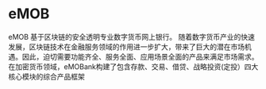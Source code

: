 # eMOB
eMOB 基于区块链的安全透明专业数字货币网上银行。 随着数字货币产业的快速发展，区块链技术在金融服务领域的作用进一步扩大，带来了巨大的潜在市场机遇。因此，迫切需要功能齐全、服务全面、应用场景全面的产品来满足市场需求。 在加密货币领域，eMOBank构建了包含存款、交易、借贷、战略投资(定投）四大核心模块的综合产品框架
